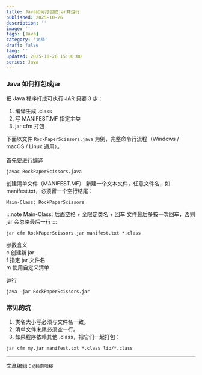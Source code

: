```yaml
---
title: Java如何打包成jar并运行
published: 2025-10-26
description: ''
image: ''
tags: [Java]
category: '文档'
draft: false 
lang: ''
updated: 2025-10-26 15:00:00
series: Java
---
```

### Java 如何打包成jar

把 Java 程序打成可执行 JAR 只要 3 步：
1. 编译生成 .class
2. 写 MANIFEST.MF 指定主类
3. jar cfm 打包

下面以文件 `RockPaperScissors.java` 为例，完整命令行流程（Windows / macOS / Linux 通用）。
</br>
</br>
首先要进行编译
```
javac RockPaperScissors.java
```
创建清单文件（MANIFEST.MF）
新建一个文本文件，任意文件名，如 manifest.txt，必须留一个空行结尾：
```
Main-Class: RockPaperScissors
```
:::note
Main-Class: 后面空格 + 全限定类名 + 回车
文件最后多按一次回车，否则 jar 会忽略最后一行
:::
```
jar cfm RockPaperScissors.jar manifest.txt *.class
```
参数含义
</br>
c 创建新 jar
</br>
f 指定 jar 文件名
</br>
m 使用自定义清单


运行
```
java -jar RockPaperScissors.jar
```

### 常见的坑

1. 类名大小写必须与文件名一致。
2. 清单文件末尾必须空一行。
3. 如果程序依赖其他 .class，把它们一起打包：
```
jar cfm my.jar manifest.txt *.class lib/*.class
```
---

文章编辑：`@鈴奈咲桜`